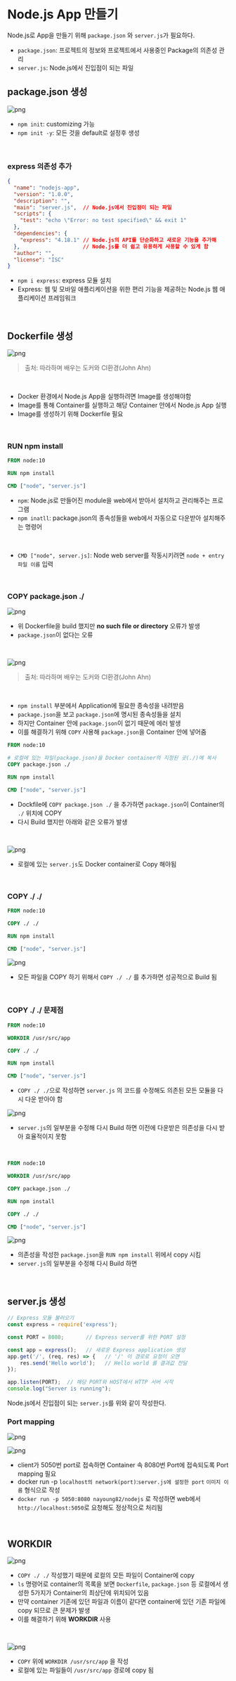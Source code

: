 # Node.js App 만들기

Node.js로 App을 만들기 위해 ```package.json``` 와 ```server.js```가 필요하다.

- ```package.json```: 프로젝트의 정보와 프로젝트에서 사용중인 Package의 의존성 관리
- ```server.js```: Node.js에서 진입점이 되는 파일

## package.json 생성

![png](/Docker/_img/create_package_json.png)

- ```npm init```: customizing 가능
- ```npm init -y```: 모든 것을 default로 설정후 생성

<br>

### express 의존성 추가

```json
{
  "name": "nodejs-app",
  "version": "1.0.0",
  "description": "",
  "main": "server.js",  // Node.js에서 진입점이 되는 파일
  "scripts": {
    "test": "echo \"Error: no test specified\" && exit 1"
  },
  "dependencies": {
    "express": "4.18.1" // Node.js의 API를 단순화하고 새로운 기능을 추가해
  },                    // Node.js를 더 쉽고 유용하게 사용할 수 있게 함
  "author": "",
  "license": "ISC"
}

```
- ```npm i express```: express 모듈 설치
- Express: 웹 및 모바일 애플리케이션을 위한 편리 기능을 제공하는 Node.js 웹 애플리케이션 프레임워크
<br>

## Dockerfile 생성

![png](/Docker/_img/create_nodejs_app_dockerfile_structure.png)

> 출처: 따라하며 배우는 도커와 CI환경(John Ahn)

<br>

- Docker 환경에서 Node.js App을 실행하려면 Image를 생성해야함
- Image를 통해 Container를 실행하고 해당 Container 안에서 Node.js App 실행
- Image를 생성하기 위해 Dockerfile 필요

<br>

### RUN npm install

```dockerfile
FROM node:10

RUN npm install

CMD ["node", "server.js"]
```

- ```npm```: Node.js로 만들어진 module을 web에서 받아서 설치하고 관리해주는 프로그램
- ```npm inatll```: package.json의 종속성들을 web에서 자동으로 다운받아 설치해주는 명령어 
<br>

- ```CMD ["node", server.js]```: Node web server를 작동시키려면 ```node + entry 파일 이름``` 입력

<br>

### COPY package.json ./

![png](/Docker/_img/error_no_such_file_of_directory.png)

- 위 Dockerfile을 build 했지만 **no such file or directory** 오류가 발생
- ```package.json```이 없다는 오류
<br>

![png](/Docker/_img/error_no_such_file_package_json.png)

> 출처: 따라하며 배우는 도커와 CI환경(John Ahn)

<br>

- ```npm install``` 부분에서 Application에 필요한 종속성을 내려받음
- ```package.json```을 보고 ```package.json```에 명시된 종속성들을 설치
- 하지만 Container 안에 ```package.json```이 없기 때문에 에러 발생
- 이를 해결하기 위해 ```COPY``` 사용해 ```package.json```을 Container 안에 넣어줌

```dockerfile
FROM node:10

# 로컬에 있는 파일(package.json)을 Docker container의 지정된 곳(./)에 복사
COPY package.json ./  

RUN npm install

CMD ["node", "server.js"]
```

- Dockfile에 ```COPY package.json ./``` 을 추가하면 ```package.json```이 Container의 ```./``` 위치에 COPY
- 다시 Build 했지만 아래와 같은 오류가 발생

<br>

![png](/Docker/_img/error_cannot_find_module_server_js.png)

- 로컬에 있는 ```server.js```도 Docker container로 Copy 해야됨

<br>

### COPY ./ ./

```dockerfile
FROM node:10

COPY ./ ./

RUN npm install

CMD ["node", "server.js"]
```

![png](/Docker/_img/solution_cannot_find_module_server_js.png)

- 모든 파일을 COPY 하기 위해서 ```COPY ./ ./``` 를 추가하면 성공적으로 Build 됨

<br>

### COPY ./ ./ 문제점

```dockerfile
FROM node:10

WORKDIR /usr/src/app

COPY ./ ./

RUN npm install

CMD ["node", "server.js"]
```

- ```COPY ./ ./```으로 작성하면 ```server.js``` 의 코드를 수정해도 의존된 모든 모듈을 다시 다운 받아야 함

![png](/Docker/_img/cache_use_before.png)

- ```server.js```의 일부분을 수정해 다시 Build 하면 이전에 다운받은 의존성을 다시 받아 효율적이지 못함

<br>

```dockerfile
FROM node:10

WORKDIR /usr/src/app

COPY package.json ./

RUN npm install

COPY ./ ./

CMD ["node", "server.js"]
```
![png](/Docker/_img/cache_use_after.png)

- 의존성을 작성한 ```package.json```을 ```RUN npm install``` 위에서 copy 시킴
- ```server.js```의 일부분을 수정해 다시 Build 하면 

<br>

## server.js 생성

```js
// Express 모듈 불러오기
const express = require('express');

const PORT = 8080;       // Express server를 위한 PORT 설정

const app = express();   // 새로운 Express application 생성
app.get('/', (req, res) => {   // '/' 이 경로로 요청이 오면
    res.send('Hello world');   // Hello world 를 결과값 전달
});

app.listen(PORT);  // 해당 PORT와 HOST에서 HTTP 서버 시작
console.log("Server is running");
```
Node.js에서 진입점이 되는 ```server.js```를 위와 같이 작성한다.
<br>

### Port mapping

![png](/Docker/_img/port_mapping.png)

![png](/Docker/_img/port_mapping(2).png)

- client가 5050번 port로 접속하면 Container 속 8080번 Port에 접속되도록 Port mapping 필요
- docker run -p ```localhost의 network(port)```:```server.js에 설정한 port``` ```이미지 이름``` 형식으로 작성
- ```docker run -p 5050:8080 nayoung82/nodejs``` 로 작성하면 web에서 ```http://localhost:5050```로 요청해도 정상적으로 처리됨

<br>

## WORKDIR

![png](/Docker/_img/use_workdir_before.png)

- ```COPY ./ ./``` 작성했기 때문에 로컬의 모든 파일이 Container에 copy
- ```ls``` 명령어로 container의 목록을 보면 ```Dockerfile```, ```package.json``` 등 로컬에서 생성한 5가지가 Container의 최상단에 위치되어 있음
- 만약 container 기존에 있던 파일과 이름이 같다면 container에 있던 기존 파일에 copy 되므로 큰 문제가 발생
- 이를 해결하기 위해 **WORKDIR** 사용
<br>

![png](/Docker/_img/use_workdir_after.png)

- ```COPY``` 위에 ```WORKDIR /usr/src/app``` 을 작성
- 로컬에 있는 파일들이 ```/usr/src/app``` 경로에 copy 됨

